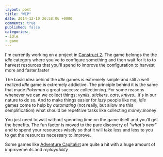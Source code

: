 ```yaml
---
layout: post
title: "WIP"
date: 2014-12-10 20:58:06 +0000
comments: true
published: false
categories:
- idle
- game
---
```

I'm currently working on a project in [Construct 2](https://www.scirra.com/construct2). The game belongs the the *idle* category where  you've to configure something and then wait for it to to harvest resources that you'll spend to improve the configuration to harvest more and faster.faster
<!--more-->
The basic idea behind the *idle* games is extremely simple and still a well realized *idle* game is extremely addictive. The principle behind it is the same that made *Pokemon* a great success: collectioning.
For some reasons whenever we can we collect things: *vynils*, *stickers*, *cars*, *knives*...it's in our nature to do so. And to make things easier for *lazy* people like me, *idle* games come to help by *automating* (not really, but allow me this semplification) what should be repetitive tasks like collecting *money*.money

You just need to wait without spending time on the game itself and you'll get the benefits. The fun factor is moved to the pure discovery of *"what's next"* and to spend your resources wisely so that it will take less and less to you to get the resources necessary to improve.

Some games like [Adventure Capitalist](http://www.kongregate.com/games/HyperHippoGames/adventure-capitalist) are quite a hit with a huge amount of improvements and *replayability*